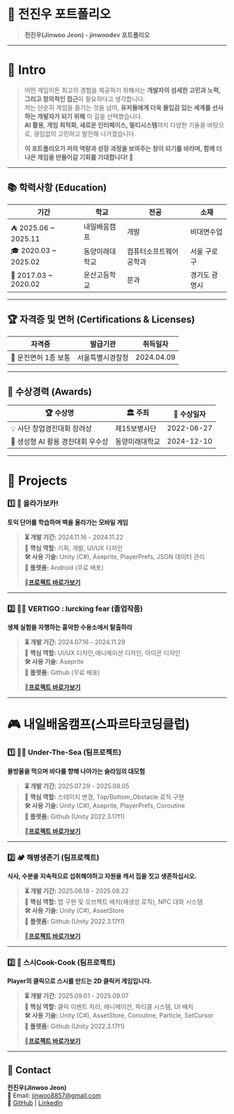# 📜 전진우 포트폴리오
> **전진우(Jinwoo Jeon) - jinwoodev 포트폴리오**

---

# 👋 Intro
> 어떤 게임이든 최고의 경험을 제공하기 위해서는 **개발자의 섬세한 고민과 노력, 그리고 창의적인 접근**이 필요하다고 생각합니다.  
> 저는 단순히 게임을 즐기는 것을 넘어, **유저들에게 더욱 몰입감 있는 세계를 선사하는 개발자가 되기 위해** 이 길을 선택했습니다.  
> **AI 활용, 게임 최적화, 새로운 인터페이스, 멀티시스템**까지 다양한 기술을 바탕으로, 끊임없이 고민하고 발전해 나가겠습니다.
> 
> **이 포트폴리오가 저의 역량과 성장 과정을 보여주는 창이 되기를 바라며, 함께 더 나은 게임을 만들어갈 기회를 기대합니다! 🚀**  

---
## 📚 학력사항 (Education)
| 기간 | 학교 | 전공 | 소재 |
|------|------|------|------|
| ⛺ 2025.06 ~ 2025.11 | 내일배움캠프 | 개발 | 비대면수업 |
| 🎓 2020.03 ~ 2025.02 | 동양미래대학교 | 컴퓨터소프트웨어공학과 | 서울 구로구 |
| 🏫 2017.03 ~ 2020.02 | 운산고등학교 | 문과 | 경기도 광명시 |

---

## 🏆 자격증 및 면허 (Certifications & Licenses)
| 자격증 | 발급기관 | 취득일자 |
|--------|----------|----------|
| 🚗 운전면허 1종 보통 | 서울특별시경찰청 | 2024.04.09 |

---

## 🥇 수상경력 (Awards)
| 🏆 수상명 | 🏛️ 주최 | 📅 수상일자 |
|----------|---------|----------|
| 💡 사단 창업경진대회 장려상 | 제15보병사단 | 2022-06-27 |
| 🤖 생성형 AI 활용 경진대회 우수상 | 동양미래대학교 | 2024-12-10 |

---

# 📝 Projects

### 1️⃣ 🧗 올라가보카!
**토익 단어를 학습하며 벽을 올라가는 모바일 게임**  

> **⏳ 개발 기간:** 2024.11.16 - 2024.11.22  
> **🎯 핵심 역할:** 기획, 개발, UI/UX 디자인  
> **🛠 사용 기술:** Unity (C#), Aseprite, PlayerPrefs, JSON 데이터 관리  
> **📱 플랫폼:** Android (무료 배포)
> 
> **📂[프로젝트 바로가보기](https://github.com/JiNugithub1/GoUpVOCA)**
--- 

### 2️⃣ 🏃‍♂️ VERTIGO : lurcking fear (졸업작품)
**생체 실험을 자행하는 흉악한 수용소에서 탈출하라**  

> **⏳ 개발 기간:** 2024.07.16 - 2024.11.29  
> **🎯 핵심 역할:** UI/UX 디자인,애니메이션 디자인, 아이콘 디자인  
> **🛠 사용 기술:** Aseprite  
> **📱 플랫폼:** Github (무료 배포)
> 
> **📂[프로젝트 바로가보기](https://github.com/JiNugithub1/EscapeVertigo2)** 

---

# 🎮 내일배움캠프(스파르타코딩클럽)

### 1️⃣ 🏃‍♂️ Under-The-Sea (팀프로젝트)
**물방울을 먹으며 바다를 향해 나아가는 슬라임의 대모험**  

> **⏳ 개발 기간:** 2025.07.29 - 2025.08.05  
> **🎯 핵심 역할:** 스테이지 변경, Top/Bottom_Obstacle 로직 구현  
> **🛠 사용 기술:** Unity (C#), Aseprite, PlayerPrefs, Coroutine  
> **📱 플랫폼:** Github (Unity 2022.3.17f1)  
> 
> **📂[프로젝트 바로가보기](https://github.com/jongmin11/Under-the-sea)**
---
### 2️⃣ 🏕 해병생존기 (팀프로젝트)
**식사, 수분을 지속적으로 섭취해야하고 자원을 캐서 집을 짓고 생존하십시오.**

> **⏳ 개발 기간:** 2025.08.18 - 2025.08.22  
> **🎯 핵심 역할:** 맵 구현 및 오브젝트 배치(재생성 로직), NPC 대화 시스템  
> **🛠 사용 기술:** Unity (C#), AssetStore  
> **📱 플랫폼:** Github (Unity 2022.3.17f1)  
> 
> **📂[프로젝트 바로가보기](https://github.com/wlwhstnqls/TeamProject10/block)**
---
### 2️⃣ 🍣 스시Cook-Cook (팀프로젝트)
**Player의 클릭으로 스시를 만드는 2D 클릭커 게임입니다.**

> **⏳ 개발 기간:** 2025.09.01 - 2025.09.07  
> **🎯 핵심 역할:** 클릭 이벤트 처리, 애니메이션, 파티클 시스템, UI 배치  
> **🛠 사용 기술:** Unity (C#), AssetStore, Coroutine, Particle, SetCursor    
> **📱 플랫폼:** Github (Unity 2022.3.17f1)  
> 
> **📂[프로젝트 바로가보기](https://github.com/seul0-0/Sushi-CookCook)**
---
## 📌 Contact  
**전진우(Jinwoo Jeon)**  
📧 Email: jinwoo8857@gmail.com  
📂 [GitHub](https://github.com/JiNugithub1) | [LinkedIn](https://github.com/JiNugithub1)  
